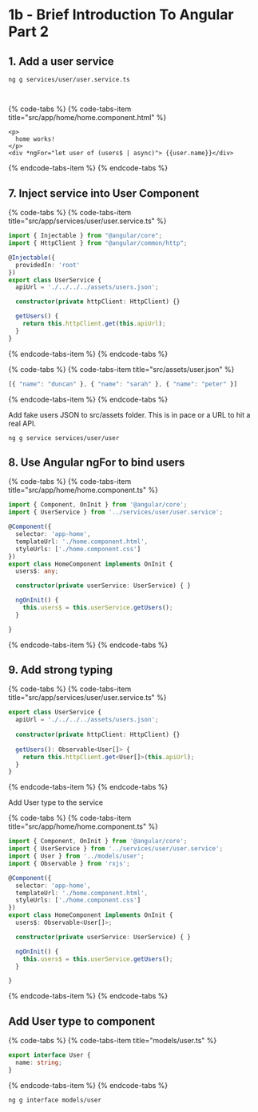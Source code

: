 # 1b -  Brief Introduction To Angular Part 2

## 1. Add a user service 

```text
ng g services/user/user.service.ts
```

```text

```

## 

{% code-tabs %}
{% code-tabs-item title="src/app/home/home.component.html" %}
```markup
<p>
  home works!
</p>
<div *ngFor="let user of (users$ | async)"> {{user.name}}</div>
```
{% endcode-tabs-item %}
{% endcode-tabs %}

## 

## 7. Inject service into User Component

{% code-tabs %}
{% code-tabs-item title="src/app/services/user/user.service.ts" %}
```typescript
import { Injectable } from "@angular/core";
import { HttpClient } from "@angular/common/http";

@Injectable({
  providedIn: 'root'
})
export class UserService {
  apiUrl = './../../../assets/users.json';

  constructor(private httpClient: HttpClient) {}

  getUsers() {
    return this.httpClient.get(this.apiUrl);
  }
}
```
{% endcode-tabs-item %}
{% endcode-tabs %}

{% code-tabs %}
{% code-tabs-item title="src/assets/user.json" %}
```javascript
[{ "name": "duncan" }, { "name": "sarah" }, { "name": "peter" }]
```
{% endcode-tabs-item %}
{% endcode-tabs %}

Add fake users JSON to src/assets folder. This is in pace or a URL to hit a real API.

```text
ng g service services/user/user
```



## 8. Use Angular ngFor to bind users

{% code-tabs %}
{% code-tabs-item title="src/app/home/home.component.ts" %}
```typescript
import { Component, OnInit } from '@angular/core';
import { UserService } from '../services/user/user.service';

@Component({
  selector: 'app-home',
  templateUrl: './home.component.html',
  styleUrls: ['./home.component.css']
})
export class HomeComponent implements OnInit {
  users$: any;

  constructor(private userService: UserService) { }

  ngOnInit() {
    this.users$ = this.userService.getUsers();
  }

}
```
{% endcode-tabs-item %}
{% endcode-tabs %}

## 9. Add strong typing

{% code-tabs %}
{% code-tabs-item title="src/app/services/user/user.service.ts" %}
```typescript
export class UserService {
  apiUrl = './../../../assets/users.json';
​
  constructor(private httpClient: HttpClient) {}
​
  getUsers(): Observable<User[]> {
    return this.httpClient.get<User[]>(this.apiUrl);
  }
}

```
{% endcode-tabs-item %}
{% endcode-tabs %}

Add User type to the service

{% code-tabs %}
{% code-tabs-item title="src/app/home/home.component.ts" %}
```typescript
import { Component, OnInit } from '@angular/core';
import { UserService } from '../services/user/user.service';
import { User } from '../models/user';
import { Observable } from 'rxjs';

@Component({
  selector: 'app-home',
  templateUrl: './home.component.html',
  styleUrls: ['./home.component.css']
})
export class HomeComponent implements OnInit {
  users$: Observable<User[]>;

  constructor(private userService: UserService) { }

  ngOnInit() {
    this.users$ = this.userService.getUsers();
  }

}
```
{% endcode-tabs-item %}
{% endcode-tabs %}

## Add User type to component

{% code-tabs %}
{% code-tabs-item title="models/user.ts" %}
```typescript
export interface User {
  name: string;
}
```
{% endcode-tabs-item %}
{% endcode-tabs %}

```text
ng g interface models/user
```



